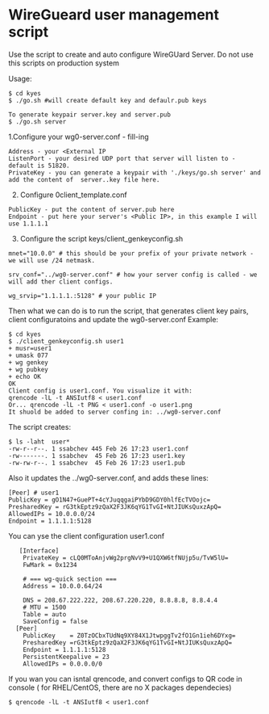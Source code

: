 WireGueard user management script
========================
Use the script to create and auto configure WireGUard Server.
Do not use this scripts on production system

Usage:
```
$ cd kyes
$ ./go.sh #will create default key and defaulr.pub keys

To generate keypair server.key and server.pub
$ ./go.sh server 
```
1.Configure your wg0-server.conf - fill-ing
```
Address - your <External IP
ListenPort - your desired UDP port that server will listen to - default is 51820.
PrivateKey - you can generate a keypair with './keys/go.sh server' and add the content of  server..key file here.
```

2. Configure 0client_template.conf
```
PublicKey - put the content of server.pub here 
Endpoint - put here your server's <Public IP>, in this example I will use 1.1.1.1
```

3. Configure the script keys/client_genkeyconfig.sh 
```
mnet="10.0.0" # this should be your prefix of your private network - we will use /24 netmask.

srv_conf="../wg0-server.conf" # how your server config is called - we will add ther client configs.

wg_srvip="1.1.1.1.:5128" # your public IP

```

Then what we can do is to run the script, that generates client key pairs, client configuratoins and update the wg0-server.conf
Example:
```
$ cd kyes
$ ./client_genkeyconfig.sh user1
+ musr=user1
+ umask 077
+ wg genkey
+ wg pubkey
+ echo OK
OK
Client config is user1.conf. You visualize it with:
qrencode -lL -t ANSIutf8 < user1.conf
Or... qrencode -lL -t PNG < user1.conf -o user1.png
It shuold be added to server confing in: ../wg0-server.conf
```
The script creates:
```
$ ls -laht  user*
-rw-r--r--. 1 ssabchev 445 Feb 26 17:23 user1.conf
-rw-------. 1 ssabchev  45 Feb 26 17:23 user1.key
-rw-rw-r--. 1 ssabchev  45 Feb 26 17:23 user1.pub
```
Also it updates the ../wg0-server.conf, and adds these lines:
```
[Peer] # user1
PublicKey = gO1N47+GuePT+4cYJuqqgaiPYbD9GDY0hlfEcTVOojc=
PresharedKey = rG3tkEptz9zQaX2F3JK6qYG1TvGI+NtJIUKsQuxzApQ=
AllowedIPs = 10.0.0.0/24
Endpoint = 1.1.1.1:5128
```
You can yse the client configuration user1.conf
```
   [Interface]
    PrivateKey = cLQ0MToAnjvWg2prgNvV9+U1QXW6tfNUjp5u/TvW5lU=
    FwMark = 0x1234

    # === wg-quick section ===
    Address = 10.0.0.64/24

    DNS = 208.67.222.222, 208.67.220.220, 8.8.8.8, 8.8.4.4
    # MTU = 1500
    Table = auto
    SaveConfig = false
  [Peer]
    PublicKey    = Z0TzOCbxTUdNq9XY84X1JtwpggTv2fO1Gn1ieh6DYxg=
    PresharedKey =rG3tkEptz9zQaX2F3JK6qYG1TvGI+NtJIUKsQuxzApQ=
    Endpoint = 1.1.1.1:5128
    PersistentKeepalive = 23
    AllowedIPs = 0.0.0.0/0
```
If you wan you can isntal qrencode, and convert configs to QR code in console ( for RHEL/CentOS, there are no X packages dependecies)
```
$ qrencode -lL -t ANSIutf8 < user1.conf
```
